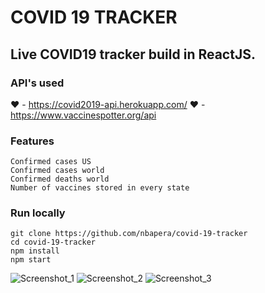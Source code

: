 # COVID 19 TRACKER

## Live COVID19 tracker build in ReactJS.

### API's used
  ❤️ - https://covid2019-api.herokuapp.com/
  ❤️ - https://www.vaccinespotter.org/api
  
  
### Features
    Confirmed cases US
    Confirmed cases world
    Confirmed deaths world
    Number of vaccines stored in every state

### Run locally
    git clone https://github.com/nbapera/covid-19-tracker
    cd covid-19-tracker
    npm install
    npm start

![Screenshot_1](https://user-images.githubusercontent.com/89864563/138553293-46221488-c2f0-4b8c-85a8-c872c70e4d71.png)
![Screenshot_2](https://user-images.githubusercontent.com/89864563/138553292-69debe14-32a8-4c62-bb8a-62a7a5c61a98.png)
![Screenshot_3](https://user-images.githubusercontent.com/89864563/138553291-7a897c7a-ac18-4f55-a27b-f21b262bdf5e.png)
